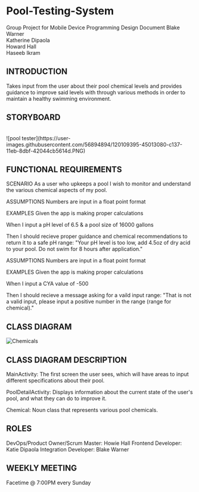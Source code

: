 # Pool-Testing-System
Group Project for Mobile Device Programming
Design Document
Blake Warner
<br>
Katherine Dipaola
<br>
Howard Hall
<br>
Haseeb Ikram
<br>

<h2>INTRODUCTION</h2>
Takes input from the user about their pool chemical levels and provides guidance to improve said levels with through various methods in order to maintain a healthy swimming environment.

<h2>STORYBOARD</h2>
<br>
![pool tester](https://user-images.githubusercontent.com/56894894/120109395-45013080-c137-11eb-8dbf-42044cb5614d.PNG)

<h2>FUNCTIONAL REQUIREMENTS</h2>
SCENARIO
As a user who upkeeps a pool I wish to monitor and understand the various chemical aspects of my pool.

ASSUMPTIONS
Numbers are input in a float point format

EXAMPLES
Given the app is making proper calculations

When I input a pH level of 6.5 & a pool size of 16000 gallons

Then I should recieve proper guidance and chemical recommendations to return it to a safe pH range: "Your pH level is too low, add 4.5oz of dry acid to your pool. Do not swim for 8 hours after application."

ASSUMPTIONS
Numbers are input in a float point format

EXAMPLES
Given the app is making proper calculations

When I input a CYA value of -500

Then I should recieve a message asking for a vaild input range: "That is not a valid input, please input a positive number in the range (range for chemical)."

<h2>CLASS DIAGRAM</h2>

![Chemicals](https://user-images.githubusercontent.com/70410161/120087131-73d5c300-c0b3-11eb-98e1-3f99463dea2b.jpeg)

<h2>CLASS DIAGRAM DESCRIPTION</h2>

MainActivity: The first screen the user sees, which will have areas to input different specifications about their pool.

PoolDetailActivity: Displays information about the current state of the user's pool, and what they can do to improve it.

Chemical: Noun class that represents various pool chemicals.

<h2>ROLES</h2>

DevOps/Product Owner/Scrum Master: Howie Hall
Frontend Developer: Katie Dipaola
Integration Developer: Blake Warner

<h2>WEEKLY MEETING</h2>

Facetime @ 7:00PM every Sunday
